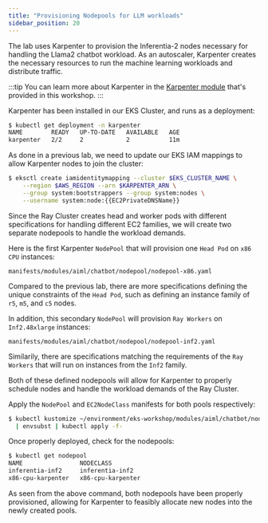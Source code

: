 ```yaml
---
title: "Provisioning Nodepools for LLM workloads"
sidebar_position: 20
---
```


The lab uses Karpenter to provision the Inferentia-2 nodes necessary for handling the Llama2 chatbot workload. As an autoscaler, Karpenter creates the necessary resources to run the machine learning workloads and distribute traffic.

:::tip
You can learn more about Karpenter in the [Karpenter module](../../autoscaling/compute/karpenter/index.md) that's provided in this workshop.
:::

Karpenter has been installed in our EKS Cluster, and runs as a deployment:

```bash
$ kubectl get deployment -n karpenter
NAME        READY   UP-TO-DATE   AVAILABLE   AGE
karpenter   2/2     2            2           11m
```

As done in a previous lab, we need to update our EKS IAM mappings to allow Karpenter nodes to join the cluster:

```bash
$ eksctl create iamidentitymapping --cluster $EKS_CLUSTER_NAME \
    --region $AWS_REGION --arn $KARPENTER_ARN \
    --group system:bootstrappers --group system:nodes \
    --username system:node:{{EC2PrivateDNSName}}
```

Since the Ray Cluster creates head and worker pods with different specifications for handling different EC2 families,
we will create two separate nodepools to handle the workload demands.

Here is the first Karpenter `NodePool` that will provision one `Head Pod` on `x86 CPU` instances:

```file
manifests/modules/aiml/chatbot/nodepool/nodepool-x86.yaml
```

Compared to the previous lab, there are more specifications defining the unique constraints
of the `Head Pod`, such as defining an instance family of `r5`, `m5`, and `c5` nodes.

In addition, this secondary `NodePool` will provision `Ray Workers` on `Inf2.48xlarge` instances:

```file
manifests/modules/aiml/chatbot/nodepool/nodepool-inf2.yaml
```

Similarily, there are specifications matching the requirements of the `Ray Workers` that will run
on instances from the `Inf2` family.

Both of these defined nodepools will allow for Karpenter to properly schedule nodes and handle
the workload demands of the Ray Cluster.

Apply the `NodePool` and `EC2NodeClass` manifests for both pools respectively:

```bash
$ kubectl kustomize ~/environment/eks-workshop/modules/aiml/chatbot/nodepool \
  | envsubst | kubectl apply -f-
```

Once properly deployed, check for the nodepools:

```bash
$ kubectl get nodepool
NAME                NODECLASS
inferentia-inf2     inferentia-inf2
x86-cpu-karpenter   x86-cpu-karpenter
```

As seen from the above command, both nodepools have been properly provisioned,
allowing for Karpenter to feasibly allocate new nodes into the newly created pools.
